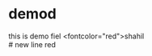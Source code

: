 # demod
this is demo fiel
<fontcolor="red">shahil</font>
<br># new line
<border size="12" color="red">red</border>
